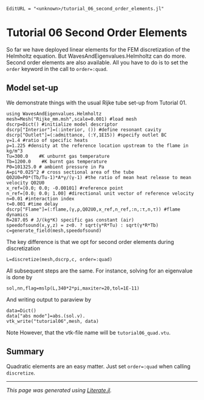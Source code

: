 ```@meta
EditURL = "<unknown>/tutorial_06_second_order_elements.jl"
```

# Tutorial 06 Second Order Elements

So far we have deployed linear elements for the FEM discretization of the
Helmholtz equation. But WavesAndEigenvalues.Helmholtz can do more. Second order
elements are also available. All you have to do is to set the `order` keyword in
the call to `order=:quad`.

## Model set-up

We demonstrate things with the usual Rijke tube set-up from Tutorial 01.

```@example tutorial_06_second_order_elements
using WavesAndEigenvalues.Helmholtz
mesh=Mesh("Rijke_mm.msh",scale=0.001) #load mesh
dscrp=Dict() #initialize model descriptor
dscrp["Interior"]=(:interior, ()) #define resonant cavity
dscrp["Outlet"]=(:admittance, (:Y,1E15)) #specify outlet BC
γ=1.4 #ratio of specific heats
ρ=1.225 #density at the reference location upstream to the flame in kg/m^3
Tu=300.0    #K unburnt gas temperature
Tb=1200.0    #K burnt gas temperature
P0=101325.0 # ambient pressure in Pa
A=pi*0.025^2 # cross sectional area of the tube
Q02U0=P0*(Tb/Tu-1)*A*γ/(γ-1) #the ratio of mean heat release to mean velocity Q02U0
x_ref=[0.0; 0.0; -0.00101] #reference point
n_ref=[0.0; 0.0; 1.00] #directional unit vector of reference velocity
n=0.01 #interaction index
τ=0.001 #time delay
dscrp["Flame"]=(:flame,(γ,ρ,Q02U0,x_ref,n_ref,:n,:τ,n,τ)) #flame dynamics
R=287.05 # J/(kg*K) specific gas constant (air)
speedofsound(x,y,z) = z<0. ? sqrt(γ*R*Tu) : sqrt(γ*R*Tb)
c=generate_field(mesh,speedofsound)
```

The key difference is that we opt for second order elements during discretization

```@example tutorial_06_second_order_elements
L=discretize(mesh,dscrp,c, order=:quad)
```

All subsequent steps are the same. For instance, solving for an eigenvalue is done by

```@example tutorial_06_second_order_elements
sol,nn,flag=mslp(L,340*2*pi,maxiter=20,tol=1E-11)
```

And writing output to paraview by

```@example tutorial_06_second_order_elements
data=Dict()
data["abs mode"]=abs.(sol.v).
vtk_write("tutorial06",mesh, data)
```

Note However, that the vtk-file name will be `tutorial06_quad.vtu`.

## Summary
Quadratic elements are an easy matter. Just set `order=:quad` when calling
`discretize`.

---

*This page was generated using [Literate.jl](https://github.com/fredrikekre/Literate.jl).*

